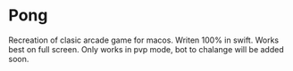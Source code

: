# Pong

Recreation of clasic arcade game for macos. Writen 100% in swift. Works best on full screen. Only works in pvp mode, bot to chalange will be added soon.
